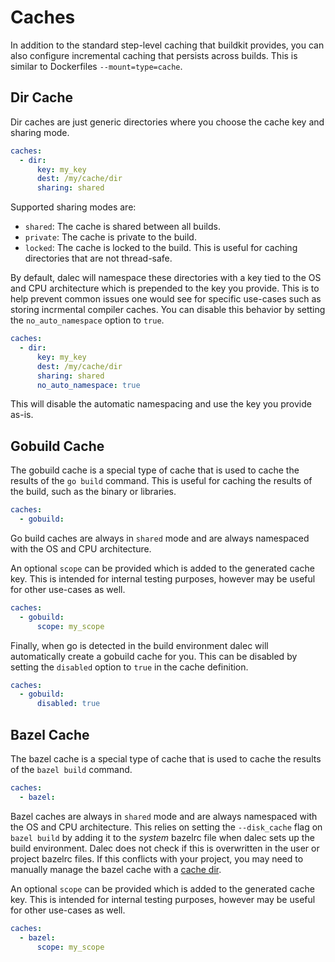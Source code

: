 # Caches

In addition to the standard step-level caching that buildkit provides, you can
also configure incremental caching that persists across builds.
This is similar to Dockerfiles `--mount=type=cache`.

## Dir Cache

Dir caches are just generic directories where you choose the cache key and sharing mode.

```yaml
caches:
  - dir:
      key: my_key
      dest: /my/cache/dir
      sharing: shared
```

Supported sharing modes are:
- `shared`: The cache is shared between all builds.
- `private`: The cache is private to the build.
- `locked`: The cache is locked to the build. This is useful for caching directories that are not thread-safe.

By default, dalec will namespace these directories with a key tied to the OS and
CPU architecture which is prepended to the key you provide. This is to help
prevent common issues one would see for specific use-cases such as storing
incrmental compiler caches.
You can disable this behavior by setting the `no_auto_namespace` option to `true`.

```yaml
caches:
  - dir:
      key: my_key
      dest: /my/cache/dir
      sharing: shared
      no_auto_namespace: true
```

This will disable the automatic namespacing and use the key you provide as-is.


## Gobuild Cache

The gobuild cache is a special type of cache that is used to cache the results of
the `go build` command.
This is useful for caching the results of the build, such as the binary or
libraries.

```yaml
caches:
  - gobuild:
```

Go build caches are always in `shared` mode and are always namespaced with the OS and CPU architecture.

An optional `scope` can be provided which is added to the generated cache key.
This is intended for internal testing purposes, however may be useful for other
use-cases as well.

```yaml
caches:
  - gobuild:
      scope: my_scope
```

Finally, when go is detected in the build environment dalec will automatically
create a gobuild cache for you. This can be disabled by setting the `disabled`
option to `true` in the cache definition.

```yaml
caches:
  - gobuild:
      disabled: true
```

## Bazel Cache

The bazel cache is a special type of cache that is used to cache the results of
the `bazel build` command.

```yaml
caches:
  - bazel:
```

Bazel caches are always in `shared` mode and are always namespaced with the OS and CPU architecture.
This relies on setting the `--disk_cache` flag on `bazel build` by adding it to the *system* bazelrc file
when dalec sets up the build environment.
Dalec does not check if this is overwritten in the user or project bazelrc files.
If this conflicts with your project, you may need to manually manage the bazel cache with a [cache dir](#dir-cache).

An optional `scope` can be provided which is added to the generated cache key.
This is intended for internal testing purposes, however may be useful for other
use-cases as well.

```yaml
caches:
  - bazel:
      scope: my_scope
```
